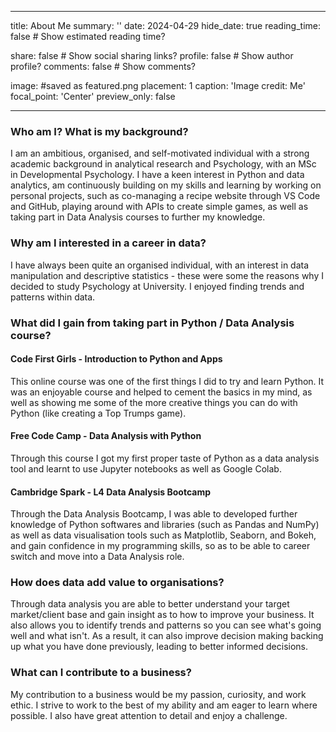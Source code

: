 ---
title: About Me
summary: ''
date: 2024-04-29
hide_date: true
reading_time: false # Show estimated reading time?

share: false  # Show social sharing links?
profile: false  # Show author profile?
comments: false  # Show comments?

image: #saved as featured.png
  placement: 1
  caption: 'Image credit: Me'
  focal_point: 'Center'
  preview_only: false

------
### Who am I? What is my background?
I am an ambitious, organised, and self-motivated individual with a strong academic background in analytical research and Psychology, with an MSc in Developmental Psychology. I have a keen interest in Python and data analytics, am continuously building on my skills and learning by working on personal projects, such as co-managing a recipe website through VS Code and GitHub, playing around with APIs to create simple games, as well as taking part in Data Analysis courses to further my knowledge.

### Why am I interested in a career in data? 
I have always been quite an organised individual, with an interest in data manipulation and descriptive statistics - these were some the reasons why I decided to study Psychology at University. I enjoyed finding trends and patterns within data. 

<!-- ### What industry interests me and why? -->

### What did I gain from taking part in Python / Data Analysis course?
#### Code First Girls - Introduction to Python and Apps
This online course was one of the first things I did to try and learn Python. It was an enjoyable course and helped to cement the basics in my mind, as well as showing me some of the more creative things you can do with Python (like creating a Top Trumps game). 

<!-- #### PyCon UK 2023 - Django Girls Workshop -->

#### Free Code Camp - Data Analysis with Python
Through this course I got my first proper taste of Python as a data analysis tool and learnt to use Jupyter notebooks as well as Google Colab. 

#### Cambridge Spark - L4 Data Analysis Bootcamp
Through the Data Analysis Bootcamp, I was able to developed further knowledge of Python softwares and libraries (such as Pandas and NumPy) as well as data visualisation tools such as Matplotlib, Seaborn, and Bokeh, and gain confidence in my programming skills, so as to be able to career switch and move into a Data Analysis role.

### How does data add value to organisations?
Through data analysis you are able to better understand your target market/client base and gain insight as to how to improve your business. It also allows you to identify trends and patterns so you can see what's going well and what isn't. As a result, it can also improve decision making backing up what you have done previously, leading to better informed decisions. 

### What can I contribute to a business? 
My contribution to a business would be my passion, curiosity, and work ethic. I strive to work to the best of my ability and am eager to learn where possible. I also have great attention to detail and enjoy a challenge.